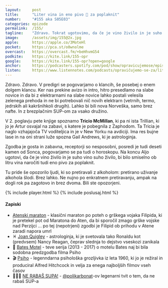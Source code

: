 ```yaml
---
layout: 	post
title:  	"Liter vina in eno pivo 🍻 za poplaknit"
number: 	"#155 aka S05E03"
categories:	epizode
permalink:	/155/
tagline: 	"Zdravo. Tokrat ugotovimo, da če je vino živilo in je suho vino suho živilo, bi bilo smiselno ob litru vina naročiti tudi eno pivo za poplaknit."
image:		/assets/img/155@2x.jpg
apple:		https://apple.co/3MoteHl
pocket:		https://pca.st/o0wnolme
overcast:	https://overcast.fm/+beHhvmG54
podkite:	https://kite.link/155-opr
google:		https://kite.link/155-opr?open=google
anchor:		https://podcasters.spotify.com/pod/show/opravicujemose/episodes/Liter-vina-in-eno-pivo-za-poplaknit-e24262m
listen:		https://www.listennotes.com/podcasts/opravičujemo-se-za/liter-vina-in-eno-pivo-za-r4mbP0QA-Fu/embed/
---
```


Zdravo. Zdravo. V predigri se pogovarjamo o klancih, še posebej o enem dolgem klancu. Ker nas prekine avizo in intro, hitro presedlamo na slabe novice in da bi z elektrarnami na slabe novice lahko postali velesila zelenega prehoda in ne bi potrebovali nič novih elektrarn (vetrnih, termo, jedrskih ali kakršnihkoli drugih). Lahko bi bili nova Norveška, samo brez nafte. In z brezplačnim SUP-om za vsako družino. 

V 2. poglavju pete knjige spoznamo **Tricio McMillan**, ki pa ni ista Trillian, ki jo je Artur osvajal na zabavi, s katere je pobegnila z Zaphodom. Ta Tricia je naglo vzhajajoča TV voditeljica in je v New Yorku na avdiciji. Ima res bujne lase in na oni strani luže spozna Gail Andrews, ki je astrologinja. 

Zgodba je gosta in zabavna, receptorji so nesposobni, posredi je tudi deseti kamen od Sonca, pogovarjamo se pa tudi o horoskopu. Na koncu Aljo ugotovi, da če je vino živilo in je suho vino suho živilo, bi bilo smiselno ob litru vina naročiti tudi eno pivo za poplaknit. 

Tu pride še opozorilo ljudi, ki so pretiravali z alkoholom: pretirano uživanje alkohola šlodi. Brez lahko. Ne nujno po enkratnem pretiravanju, ampak na dogli rok pa zagotovo in brez dvoma. Bili ste opozorjeni. 

{% include player.html %}
{% include poslusaj.html %}

<!--break-->

#### Zapiski

- [Atenski maraton](https://www.athensauthenticmarathon.gr/) - klasični maraton po poteh o grškega vojaka Filipida, ki je pretekel pot od Maratona do Aten, da bi sporočil zmago grške vojske nad Perzijci ... po tej (nepotrjeni) zgodbi je Filipid ob prihodu v Atene zaradi napora umrl
- ♓️ [Joan Quigley](https://en.wikipedia.org/wiki/Joan_Quigley) - astrologinja, ki je svetovala tako Ronaldu kot (predvsem) Nancy Reagan, čeprav slednja to dejstvo vseskozi zanikala 
- 🏨 [Bates Motel](https://en.wikipedia.org/wiki/Bates_Motel_(TV_series)) - teve serija (2013 - 2017) o motelu Bates naj bi bila sodobna predzgodba filma Psiho 
- 🎬 [Psiho](https://en.wikipedia.org/wiki/Psycho_(1960_film)) - legenndarna psihološka grozljivka iz leta 1960, ki jo je režiral in produciral Alfred Hitchcock in velja za enega najboljših filmov vseh časov
- 🏄🏻‍♀️ [NE RABAŠ SUPA!](https://twitter.com/polikarbonat/status/861524136757264384) - [@polikarbonat](https://twitter.com/polikarbonat/)-ov legenarni tvit o tem, da ne rabaš SUP-a 
